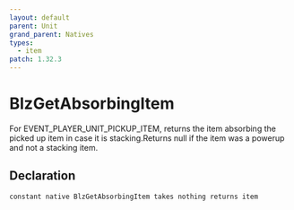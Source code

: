 ```yaml
---
layout: default
parent: Unit
grand_parent: Natives
types:
  - item
patch: 1.32.3
---
```


# BlzGetAbsorbingItem
For EVENT_PLAYER_UNIT_PICKUP_ITEM, returns the item absorbing the picked up item in case it is stacking.Returns null if the item was a powerup and not a stacking item.

## Declaration

```
constant native BlzGetAbsorbingItem takes nothing returns item
```